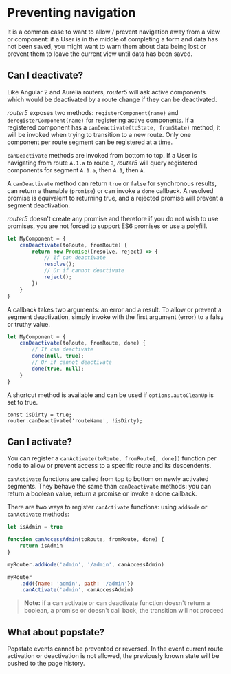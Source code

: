 # Preventing navigation

It is a common case to want to allow / prevent navigation away from a view or component: if a User
is in the middle of completing a form and data has not been saved, you might want to warn them
about data being lost or prevent them to leave the current view until data has been saved.


## Can I deactivate?

Like Angular 2 and Aurelia routers, _router5_ will ask active components which would be
deactivated by a route change if they can be deactivated.

_router5_ exposes two methods: `registerComponent(name)` and `deregisterComponent(name)` for registering
active components. If a registered component has a `canDeactivate(toState, fromState)` method, it will
be invoked when trying to transition to a new route. Only one component per route segment can be registered
at a time.

`canDeactivate` methods are invoked from bottom to top. If a User is navigating from route `A.1.a` to route `B`,
_router5_ will query registered components for segment `A.1.a`, then `A.1`, then `A`.

A `canDeactivate` method can return `true` or `false` for synchronous results, can
return a thenable (`promise`) or can invoke a `done` callback. A resolved promise is equivalent
to returning true, and a rejected promise will prevent a segment deactivation.

_router5_ doesn't create any promise and therefore if you do not wish to use promises, you are not forced
to support ES6 promises or use a polyfill.

```javascript
let MyComponent = {
    canDeactivate(toRoute, fromRoute) {
        return new Promise((resolve, reject) => {
            // If can deactivate
            resolve();
            // Or if cannot deactivate
            reject();
        })
    }
}
```

A callback takes two arguments: an error and a result. To allow or prevent a segment
deactivation, simply invoke with the first argument (error) to a falsy or truthy value.

```javascript
let MyComponent = {
    canDeactivate(toRoute, fromRoute, done) {
        // If can deactivate
        done(null, true);
        // Or if cannot deactivate
        done(true, null);
    }
}
```

A shortcut method is available and can be used if `options.autoCleanUp` is set to true.

```
const isDirty = true;
router.canDeactivate('routeName', !isDirty);
```

## Can I activate?

You can register a `canActivate(toRoute, fromRoute[, done])` function per node to allow or prevent access
to a specific route and its descendents.

`canActivate` functions are called from top to bottom on newly activated segments. They behave the same
than `canDeactivate` methods: you can return a boolean value, return a promise or invoke a done callback.

There are two ways to register `canActivate` functions: using `addNode` or `canActivate` methods:

```javascript
let isAdmin = true

function canAccessAdmin(toRoute, fromRoute, done) {
    return isAdmin
}

myRouter.addNode('admin', '/admin', canAccessAdmin)

myRouter
    .add({name: 'admin', path: '/admin'})
    .canActivate('admin', canAccessAdmin)
```

> __Note:__ if a can activate or can deactivate function doesn't return a boolean, a promise or doesn't call back,
  the transition will not proceed

## What about popstate?

Popstate events cannot be prevented or reversed. In the event current route activation or deactivation is not allowed,
the previously known state will be pushed to the page history.
